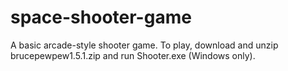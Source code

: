 # space-shooter-game
A basic arcade-style shooter game. 
To play, download and unzip brucepewpew1.5.1.zip and run Shooter.exe (Windows only).
